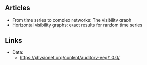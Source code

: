## Articles
- From time series to complex networks: The visibility graph
- Horizontal visibility graphs: exact results for random time series

## Links
- Data:
	- https://physionet.org/content/auditory-eeg/1.0.0/